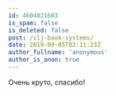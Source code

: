 ```yaml
---
id: 4604821603
is_spam: false
is_deleted: false
post: /clj-book-systems/
date: 2019-09-05T02:11:23Z
author_fullname: 'anonymous'
author_is_anon: true
---
```


<p>Очень круто, спасибо!</p>

